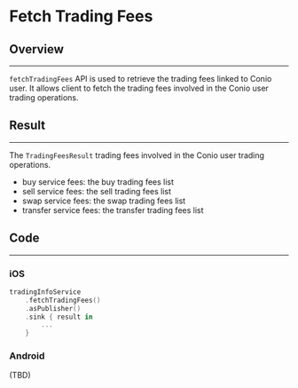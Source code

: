 # Fetch Trading Fees

## Overview
---
`fetchTradingFees` API is used to retrieve the trading fees linked to Conio user. It allows client to fetch the trading fees involved in the Conio user trading operations.

## Result
---
The `TradingFeesResult` trading fees involved in the Conio user trading operations.

- buy service fees: the buy trading fees list
- sell service fees: the sell trading fees list
- swap service fees: the swap trading fees list
- transfer service fees: the transfer trading fees list

## Code
---
### iOS
```swift
tradingInfoService
	.fetchTradingFees()
	.asPublisher()
	.sink { result in 
		...
	}
```


### Android
(TBD)
